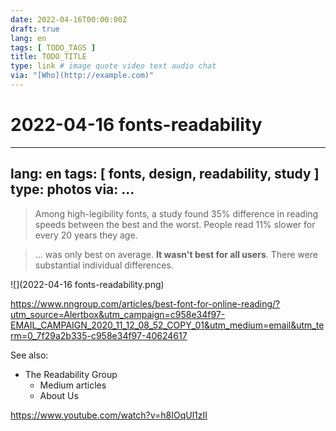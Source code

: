 ```yaml
---
date: 2022-04-16T00:00:00Z
draft: true
lang: en
tags: [ TODO_TAGS ]
title: TODO_TITLE
type: link # image quote video text audio chat
via: "[Who](http://example.com)"
---
```

# 2022-04-16 fonts-readability




---
lang: en
tags: [ fonts, design, readability, study ]
type: photos
via: ...
---


> Among high-legibility fonts, a study found 35% difference in reading speeds between the best and the worst. People read 11% slower for every 20 years they age.


> ... was only best on average. **It wasn't best for all users**. There were substantial individual differences.


![](2022-04-16 fonts-readability.png)

<https://www.nngroup.com/articles/best-font-for-online-reading/?utm_source=Alertbox&utm_campaign=c958e34f97-EMAIL_CAMPAIGN_2020_11_12_08_52_COPY_01&utm_medium=email&utm_term=0_7f29a2b335-c958e34f97-40624617>



See also:



-   The Readability Group
    -   Medium articles
    -   About Us



<https://www.youtube.com/watch?v=h8IOqUl1zII>


